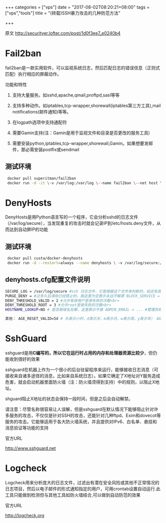 +++
categories = ["vps"]
date = "2017-08-02T08:20:21+08:00"
tags = ["vps","tools"]
title = "(转载)SSH暴力攻击的几种防范方法"

+++

原文 <http://securityer.lofter.com/post/1d0f3ee7_e0240b4>

# Fail2ban

fail2ban是一款实用软件，可以监视系统日志，然后匹配日志的错误信息（正则式匹配）执行相应的屏蔽动作。

功能和特性

1. 支持大量服务。如sshd,apache,qmail,proftpd,sasl等等

2. 支持多种动作。如iptables,tcp-wrapper,shorewall(iptables第三方工具),mail notifications(邮件通知)等等。

3. 在logpath选项中支持通配符

4. 需要Gamin支持(注：Gamin是用于监视文件和目录是否更改的服务工具)

5. 需要安装python,iptables,tcp-wrapper,shorewall,Gamin。如果想要发邮件，那必需安装postfix或sendmail

## 测试环境

```bash
 docker pull superitman/fail2ban
 docker run -d -it \-v /var/log:/var/log \--name fail2ban \--net host \--privileged \superitman/fail2ban:latest
```

# DenyHosts

DenyHosts是用Python语言写的一个程序，它会分析sshd的日志文件（/var/log/secure），当发现重复的攻击时就会记录IP到/etc/hosts.deny文件，从而达到自动屏IP的功能

## 测试环境

```bash
 docker pull custa/docker-denyhosts
 docker run -d --restart=always --name denyhosts \ -v /var/log/secure:/var/log/secure -v /etc/hosts.deny:/etc/hosts.deny \ custa/docker-denyhosts
```

## denyhosts.cfg配置文件说明

```bash
SECURE_LOG = /var/log/secure #ssh 日志文件，它是根据这个文件来判断的，如还有其他的只要更改名字即可，例如将secure改为secure.1等 HOSTS_DENY = /etc/hosts.deny #控制用户登陆的文件，将多次连接失败的IP添加到此文件，达到屏蔽的作用<br>
PURGE_DENY = #过多久后清除已经禁止的，我这里为空表示永远不解禁 BLOCK_SERVICE = sshd #禁止的服务名，如还要添加其他服务，只需添加逗号跟上相应的服务即可 DENY_THRESHOLD_INVALID = 1 #允许无效用户失败的次数<br>
DENY_THRESHOLD_VALID = 2 #允许有效用户登录失败的次数<br>
DENY_THRESHOLD_ROOT = 3 #允许root登录失败的次数<br>
HOSTNAME_LOOKUP=NO # 是否做域名反解，这里表示不做 ADMIN_EMAIL = ... #管理员邮件地址,它会给管理员发邮件 DAEMON_LOG = /var/log/denyhosts #自己的日志文件

其他： AGE_RESET_VALID=5d #（h表示小时，d表示天，m表示月，w表示周，y表示年） AGE_RESET_ROOT=25d AGE_RESET_RESTRICTED=25d AGE_RESET_INVALID=10d #用户的登陆失败计数会在多长时间后重置为0 RESET_ON_SUCCESS = yes #如果一个ip登陆成功后，失败的登陆计数是否重置为0 DAEMON_SLEEP = 30s #当以后台方式运行时，每读一次日志文件的时间间隔。 DAEMON_PURGE = 1h #当以后台方式运行时，清除机制在 HOSTS_DENY 中终止旧条目的时间间隔,这个会影响PURGE_DENY的
```

# SshGuard

sshguard是用**C编写的，所以它在运行时占用的内存和处理器资源比较少**，但仍能收到很好的效果

sshguard在机器上作为一个很小的后台驻留程序来运行，能够接收日志消息（可接收来自诸多途径的消息，比如来自系统日志）。如果它确定了X地址对Y服务造成危害，就会启动机器里面防火墙（注：防火墙须得到支持）中的规则，以阻止X地址。

shguard阻止X地址的状态会保持一段时间，但是之后会自动解禁。

请注意：尽管名称很容易让人误解，但是sshguard在默认情况下能够阻止针对许多服务的攻击，不仅仅是针对SSH的攻击，还能针对几种ftpd、Exim和dovecot等服务的攻击。它能够适用于各大防火墙系统，并且提供对IPv6、白名单、悬挂和消息验证等功能的支持

官方URL

<http://www.sshguard.net>

# Logcheck

Logcheck用来分析庞大的日志文件，过滤出有潜在安全风险或其他不正常情况的日志项目，然后以电子邮件的形式通知指定的用户，可用crontab设置自动运行.此工具只能做到检测但与其他工具如防火墙结合,可以做到自动防范的效果

官方URL

<http://logcheck.org>
